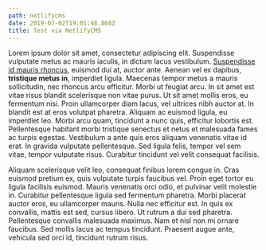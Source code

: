 ```yaml
---
path: netlifycms
date: 2019-07-02T19:01:48.868Z
title: Test via NetlifyCMS
---
```

Lorem ipsum dolor sit amet, consectetur adipiscing elit. Suspendisse vulputate metus ac mauris iaculis, in dictum lacus vestibulum. [Suspendisse id mauris rhoncus](https://example.com), euismod dui at, auctor ante. Aenean vel ex dapibus, **tristique metus in**, imperdiet ligula. Maecenas tempor metus a mauris sollicitudin, nec rhoncus arcu efficitur. Morbi ut feugiat arcu. In sit amet est vitae risus blandit scelerisque non vitae purus. Ut sit amet mollis eros, eu fermentum nisi. Proin ullamcorper diam lacus, vel ultrices nibh auctor at. In blandit est at eros volutpat pharetra. Aliquam ac euismod ligula, eu imperdiet leo. Morbi arcu quam, tincidunt a nunc quis, efficitur lobortis est. Pellentesque habitant morbi tristique senectus et netus et malesuada fames ac turpis egestas. Vestibulum a ante quis eros aliquam venenatis vitae id erat. In gravida vulputate pellentesque. Sed ligula felis, tempor vel sem vitae, tempor vulputate risus. Curabitur tincidunt vel velit consequat facilisis.

Aliquam scelerisque velit leo, consequat finibus lorem congue in. Cras euismod pretium ex, quis vulputate turpis faucibus vel. Proin eget tortor eu ligula facilisis euismod. Mauris venenatis orci odio, et pulvinar velit molestie in. Curabitur pellentesque ligula sed fermentum pharetra. Morbi placerat auctor eros, eu ullamcorper mauris. Nulla nec efficitur est. In quis ex convallis, mattis est sed, cursus libero. Ut rutrum a dui sed pharetra. Pellentesque convallis malesuada maximus. Nam et nisl non mi ornare faucibus. Sed mollis lacus ac tempus tincidunt. Praesent augue ante, vehicula sed orci id, tincidunt rutrum risus.
